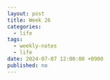 ```yaml
---
layout: post
title: Week 26
categories:
  - life
tags:
  - weekly-notes
  - life
date: 2024-07-07 12:00:00 +0900
published: no
---
```


